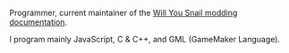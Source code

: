 Programmer, current maintainer of the [Will You Snail modding documentation](https://github.com/thennothinghappened/WYS-Documentation).

I program mainly JavaScript, C & C++, and GML (GameMaker Language).
